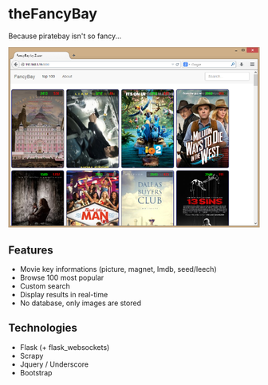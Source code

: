 theFancyBay
===========
Because piratebay isn't so fancy...

![Screenshot](http://github.com/emilecaron/theFancyBay/blob/master/fancyBay.png)

Features
-----------
- Movie key informations (picture, magnet, Imdb, seed/leech)
- Browse 100 most popular
- Custom search
- Display results in real-time
- No database, only images are stored

Technologies
-----------
- Flask (+ flask_websockets)
- Scrapy
- Jquery / Underscore
- Bootstrap

